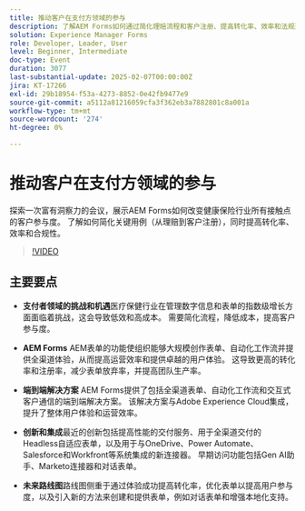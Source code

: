 ```yaml
---
title: 推动客户在支付方领域的参与
description: 了解AEM Forms如何通过简化理赔流程和客户注册、提高转化率、效率和法规遵从性，彻底改变健康保险行业中的客户参与度。
solution: Experience Manager Forms
role: Developer, Leader, User
level: Beginner, Intermediate
doc-type: Event
duration: 3077
last-substantial-update: 2025-02-07T00:00:00Z
jira: KT-17266
exl-id: 29b18954-f53a-4273-8852-0e42fb9477e9
source-git-commit: a5112a81216059cfa3f362eb3a7882801c8a001a
workflow-type: tm+mt
source-wordcount: '274'
ht-degree: 0%

---
```


# 推动客户在支付方领域的参与

探索一次富有洞察力的会议，展示AEM Forms如何改变健康保险行业所有接触点的客户参与度。 了解如何简化关键用例（从理赔到客户注册），同时提高转化率、效率和合规性。

>[!VIDEO](https://video.tv.adobe.com/v/3444127/?learn=on&enablevpops)

## 主要要点

* **支付者领域的挑战和机遇**&#x200B;医疗保健行业在管理数字信息和表单的指数级增长方面面临着挑战，这会导致低效和高成本。 需要简化流程，降低成本，提高客户参与度。

* **AEM Forms** AEM表单的功能使组织能够大规模创作表单、自动化工作流并提供全渠道体验，从而提高运营效率和提供卓越的用户体验。 这导致更高的转化率和注册率，减少表单放弃率，并提高团队生产率。

* **端到端解决方案** AEM Forms提供了包括全渠道表单、自动化工作流和交互式客户通信的端到端解决方案。 该解决方案与Adobe Experience Cloud集成，提升了整体用户体验和运营效率。

* **创新和集成**&#x200B;最近的创新包括提高性能的交付服务、用于全渠道交付的Headless自适应表单，以及用于与OneDrive、Power Automate、Salesforce和Workfront等系统集成的新连接器。 早期访问功能包括Gen AI助手、Marketo连接器和对话表单。

* **未来路线图**&#x200B;路线图侧重于通过体验成功提高转化率，优化表单以提高用户参与度，以及引入新的方法来创建和提供表单，例如对话表单和增强本地化支持。
